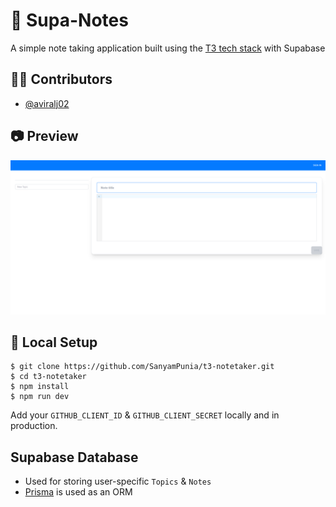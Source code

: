 # 📒 Supa-Notes

A simple note taking application built using the [T3 tech stack](https://create.t3.gg/) with Supabase

## 👩‍💻 Contributors

- [@aviralj02](https://github.com/aviralj02)

## 📷 Preview

![preview_image](public/notetaker.png)

## 🔬 Local Setup

```
$ git clone https://github.com/SanyamPunia/t3-notetaker.git
$ cd t3-notetaker
$ npm install
$ npm run dev
```

Add your `GITHUB_CLIENT_ID` & `GITHUB_CLIENT_SECRET` locally and in production.

## Supabase Database
* Used for storing user-specific `Topics` & `Notes`
* [Prisma](https://www.prisma.io/) is used as an ORM
